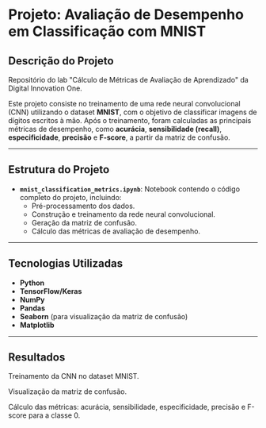 # Projeto: Avaliação de Desempenho em Classificação com MNIST

## Descrição do Projeto
Repositório do lab "Cálculo de Métricas de Avaliação de Aprendizado" da Digital Innovation One.

Este projeto consiste no treinamento de uma rede neural convolucional (CNN) utilizando o dataset **MNIST**, com o objetivo de classificar imagens de dígitos escritos à mão. Após o treinamento, foram calculadas as principais métricas de desempenho, como **acurácia**, **sensibilidade (recall)**, **especificidade**, **precisão** e **F-score**, a partir da matriz de confusão.

---

## Estrutura do Projeto
- **`mnist_classification_metrics.ipynb`**: Notebook contendo o código completo do projeto, incluindo:
  - Pré-processamento dos dados.
  - Construção e treinamento da rede neural convolucional.
  - Geração da matriz de confusão.
  - Cálculo das métricas de avaliação de desempenho.

---

## Tecnologias Utilizadas
- **Python**  
- **TensorFlow/Keras**  
- **NumPy**  
- **Pandas**  
- **Seaborn** (para visualização da matriz de confusão)  
- **Matplotlib**

---

## Resultados
Treinamento da CNN no dataset MNIST.

Visualização da matriz de confusão.

Cálculo das métricas: acurácia, sensibilidade, especificidade, precisão e F-score para a classe 0.
